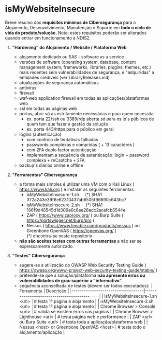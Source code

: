 # isMyWebsiteInsecure
Breve resumo dos **requisitos mínimos de Cibersegurança** para o Alojamento, Desenvolvimento, Manutenção e Suporte em **todo o ciclo de vida do produto/solução.** Nota: estes requisitos poderão ser alterados quando entrar em funcionamento a NDIS2.

1. **"Hardening" do Alojamento / Website / Plataforma Web**
   - alojamento dedicado ou SAS - software as a service
   - versões de software (operating system, database, content management system, frameworks, libraries, plugins, themes, etc.) mais recentes sem vulnerabilidades de segurança, e "adquiridas" a entidades credíveis (ver LibraryReleases.md)
   - atualizações de segurança automáticas
   - antivirus
   - firewall
   - waf-web application firewall em todas as aplicações/plataformas web
   - ssl em todas as páginas web
   - portas, abrir só as estritamente necessárias e para quem necessita
     - ex. porta 22/ssh ou 3389/rdp aberta só para os ip's públicos de quem tem que fazer a gestão da solução
     - ex. porta 443/https para o público em geral
   - logins (autenticação)
     - com controlo de tentativas falhadas
     - passwords complexas e compridas ( + 13 caracteres )
     - com 2FA duplo factor autenticação
     - implementam a sequência de autenticação: login + password complexa + reCaptcha + 2FA
   - backup's diários online e offline

2. **"Ferramentas" Cibersegurança**
   - a forma mais simples é utilizar uma VM com o Kali Linux ( https://www.kali.org ) e instalar as seguintes ferramentas:
      - isMyWebsiteInsecure-1.sh &nbsp;&nbsp;&nbsp; (*) SHA1 372a243e39f8e62310437ab6505f96690c643bc7    
      - isMyWebsiteInsecure-2.sh &nbsp;&nbsp;&nbsp; (*) SHA1 166f9d48545d1d309e0c6ee28edc2acefcb6544e  
      - ZAP ( https://www.zaproxy.org/ ) ou Burp Suite ( https://portswigger.net/burp/pro )
      - Nessus ( https://www.tenable.com/products/nessus ) ou Greenbone OpenVAS ( https://openvas.org/ )  
      (*) encontra-se neste repositório
   - **não são aceites testes com outras ferramentas** a não ser se expressamente autorizado.

3. **"Testes" Cibersegurança**
   - sugere-se a utilização do OWASP Web Security Testing Guide ( https://owasp.org/www-project-web-security-testing-guide/stable/ )
   - pretende-se que a solução/plataforma **não apresente erros ou vulnerabilidades de grau superior a "informativo".**  
   - sequência aconselhada de testes (devem ser todos executados):
      | Ferramenta                          | Descrição                                     |
      |-------------------------------------|-----------------------------------------------|
      | isMyWebsiteInsecure-1.sh \<url\>    | # testa 1ª página e alojamento                |
      | isMyWebsiteInsecure-2.sh \<url\>    | # testa 1ª página e alojamento                |
      | Chrome Browser > Console \<url\>    | # valida se existem erros nas páginas         |
      | Chrome Browser > Lighthouse \<url\> | # testa página web e performance              |
      | ZAP \<url\> ou Burp Suite \<url\>   | # testa toda a aplicação/plataforma web       |
      | Nessus \<host\> or Greenbone OpenVAS \<host\> | # testa todo o alojamento/aplicação |

